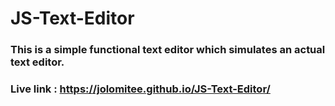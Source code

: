 # JS-Text-Editor
### This is a simple functional text editor which simulates an actual text editor.
### Live link : https://jolomitee.github.io/JS-Text-Editor/
